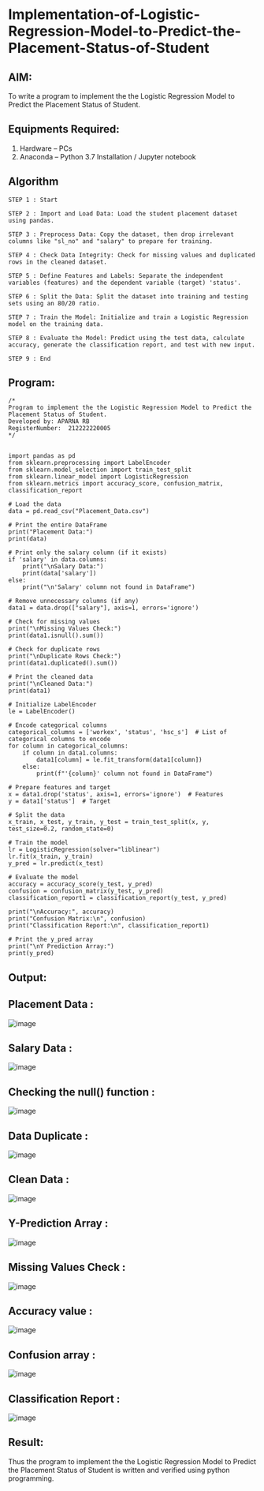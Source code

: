 # Implementation-of-Logistic-Regression-Model-to-Predict-the-Placement-Status-of-Student

## AIM:
To write a program to implement the the Logistic Regression Model to Predict the Placement Status of Student.

## Equipments Required:
1. Hardware – PCs
2. Anaconda – Python 3.7 Installation / Jupyter notebook

## Algorithm
```
STEP 1 : Start

STEP 2 : Import and Load Data: Load the student placement dataset using pandas.

STEP 3 : Preprocess Data: Copy the dataset, then drop irrelevant columns like "sl_no" and "salary" to prepare for training.

STEP 4 : Check Data Integrity: Check for missing values and duplicated rows in the cleaned dataset.

STEP 5 : Define Features and Labels: Separate the independent variables (features) and the dependent variable (target) 'status'.

STEP 6 : Split the Data: Split the dataset into training and testing sets using an 80/20 ratio.

STEP 7 : Train the Model: Initialize and train a Logistic Regression model on the training data.

STEP 8 : Evaluate the Model: Predict using the test data, calculate accuracy, generate the classification report, and test with new input.

STEP 9 : End
```
## Program:
```
/*
Program to implement the the Logistic Regression Model to Predict the Placement Status of Student.
Developed by: APARNA RB
RegisterNumber:  212222220005
*/


import pandas as pd
from sklearn.preprocessing import LabelEncoder
from sklearn.model_selection import train_test_split
from sklearn.linear_model import LogisticRegression
from sklearn.metrics import accuracy_score, confusion_matrix, classification_report

# Load the data
data = pd.read_csv("Placement_Data.csv")

# Print the entire DataFrame
print("Placement Data:")
print(data)

# Print only the salary column (if it exists)
if 'salary' in data.columns:
    print("\nSalary Data:")
    print(data['salary'])
else:
    print("\n'Salary' column not found in DataFrame")

# Remove unnecessary columns (if any)
data1 = data.drop(["salary"], axis=1, errors='ignore')

# Check for missing values
print("\nMissing Values Check:")
print(data1.isnull().sum())

# Check for duplicate rows
print("\nDuplicate Rows Check:")
print(data1.duplicated().sum())

# Print the cleaned data
print("\nCleaned Data:")
print(data1)

# Initialize LabelEncoder
le = LabelEncoder()

# Encode categorical columns
categorical_columns = ['workex', 'status', 'hsc_s']  # List of categorical columns to encode
for column in categorical_columns:
    if column in data1.columns:
        data1[column] = le.fit_transform(data1[column])
    else:
        print(f"'{column}' column not found in DataFrame")

# Prepare features and target
x = data1.drop('status', axis=1, errors='ignore')  # Features
y = data1['status']  # Target

# Split the data
x_train, x_test, y_train, y_test = train_test_split(x, y, test_size=0.2, random_state=0)

# Train the model
lr = LogisticRegression(solver="liblinear")
lr.fit(x_train, y_train)
y_pred = lr.predict(x_test)

# Evaluate the model
accuracy = accuracy_score(y_test, y_pred)
confusion = confusion_matrix(y_test, y_pred)
classification_report1 = classification_report(y_test, y_pred)

print("\nAccuracy:", accuracy)
print("Confusion Matrix:\n", confusion)
print("Classification Report:\n", classification_report1)

# Print the y_pred array
print("\nY Prediction Array:")
print(y_pred)

```

## Output:
## Placement Data :
![image](https://github.com/user-attachments/assets/d7a9bca2-ba40-4fc2-9b15-52e88e7aa6b0)
## Salary Data :
![image](https://github.com/user-attachments/assets/f11b4bad-9971-4743-8a7d-805395fd1651)
## Checking the null() function :
![image](https://github.com/user-attachments/assets/83abc147-e2f1-4af2-8188-ad69f412fa54)
## Data Duplicate :
![image](https://github.com/user-attachments/assets/63dda5bb-c0d2-4042-bb0c-fd805e98e3a2)
## Clean Data :
![image](https://github.com/user-attachments/assets/c05455b7-4279-4ac3-b095-6ee20f330d9a)
## Y-Prediction Array :
![image](https://github.com/user-attachments/assets/f7c25ad4-5e81-4d98-bafc-adb95e90bc7a)
## Missing Values Check :
![image](https://github.com/user-attachments/assets/fb9c5782-0b08-4953-9149-5132b25540a5)
## Accuracy value :
![image](https://github.com/user-attachments/assets/4f0e9014-3864-4456-aa48-ab2a1324eddd)
## Confusion array :
![image](https://github.com/user-attachments/assets/d7e0f1c4-a447-413e-86b9-8c3722c22df5)
## Classification Report :
![image](https://github.com/user-attachments/assets/f9dfce0b-608d-4aed-8de9-9fbbe28e96ba)

## Result:
Thus the program to implement the the Logistic Regression Model to Predict the Placement Status of Student is written and verified using python programming.
